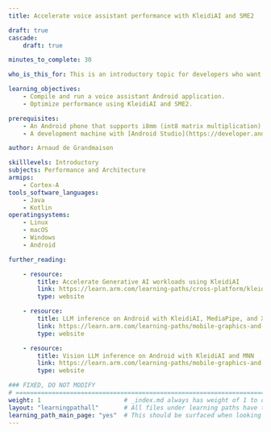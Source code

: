 ```yaml
---
title: Accelerate voice assistant performance with KleidiAI and SME2

draft: true
cascade:
    draft: true

minutes_to_complete: 30

who_is_this_for: This is an introductory topic for developers who want to accelerate voice assistant performance on Android devices using KleidiAI and SME2.

learning_objectives:
    - Compile and run a voice assistant Android application.
    - Optimize performance using KleidiAI and SME2.

prerequisites:
    - An Android phone that supports i8mm (int8 matrix multiplication), such as the Google Pixel 8 Pro.
    - A development machine with [Android Studio](https://developer.android.com/studio) installed.

author: Arnaud de Grandmaison

skilllevels: Introductory
subjects: Performance and Architecture
armips:
    - Cortex-A
tools_software_languages:
    - Java
    - Kotlin
operatingsystems:
    - Linux
    - macOS
    - Windows
    - Android

further_reading:

    - resource:
        title: Accelerate Generative AI workloads using KleidiAI
        link: https://learn.arm.com/learning-paths/cross-platform/kleidiai-explainer
        type: website

    - resource:
        title: LLM inference on Android with KleidiAI, MediaPipe, and XNNPACK
        link: https://learn.arm.com/learning-paths/mobile-graphics-and-gaming/kleidiai-on-android-with-mediapipe-and-xnnpack/
        type: website

    - resource:
        title: Vision LLM inference on Android with KleidiAI and MNN
        link: https://learn.arm.com/learning-paths/mobile-graphics-and-gaming/vision-llm-inference-on-android-with-kleidiai-and-mnn/
        type: website

### FIXED, DO NOT MODIFY
# ================================================================================
weight: 1                       # _index.md always has weight of 1 to order correctly
layout: "learningpathall"       # All files under learning paths have this same wrapper
learning_path_main_page: "yes"  # This should be surfaced when looking for related content. Only set for _index.md of learning path content.
---
```

